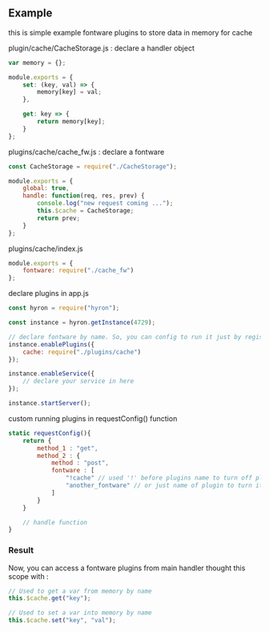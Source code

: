 
## Example

this is simple example fontware plugins to store data in memory for cache

plugin/cache/CacheStorage.js : declare a handler object

```js
var memory = {};

module.exports = {
    set: (key, val) => {
        memory[key] = val;
    },

    get: key => {
        return memory[key];
    }
};
```

plugins/cache/cache_fw.js : declare a fontware

```js
const CacheStorage = require("./CacheStorage");

module.exports = {
    global: true,
    handle: function(req, res, prev) {
        console.log("new request coming ...");
        this.$cache = CacheStorage;
        return prev;
    }
};
```

plugins/cache/index.js

```js
module.exports = {
    fontware: require("./cache_fw")
};
```

declare plugins in app.js

```js
const hyron = require("hyron");

const instance = hyron.getInstance(4729);

// declare fontware by name. So, you can config to run it just by registered name
instance.enablePlugins({
    cache: require("./plugins/cache")
});

instance.enableService({
    // declare your service in here
});

instance.startServer();
```

custom running plugins in requestConfig() function

```js
static requestConfig(){
    return {
        method_1 : "get",
        method_2 : {
            method : "post",
            fontware : [
                "!cache" // used '!' before plugins name to turn off plugins.
                "another_fontware" // or just name of plugin to turn it on
            ]
        }
    }

    // handle function
}
```

### Result

Now, you can access a fontware plugins from main handler thought this scope with :

```js
// Used to get a var from memory by name
this.$cache.get("key");

// Used to set a var into memory by name
this.$cache.set("key", "val");
```
